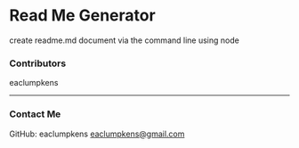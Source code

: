 
    
# Read Me Generator

create readme.md document via the command line using node

### Contributors

eaclumpkens

----

### Contact Me

GitHub: eaclumpkens
eaclumpkens@gmail.com
